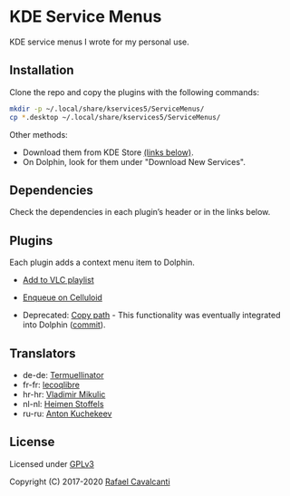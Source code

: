 # KDE Service Menus

KDE service menus I wrote for my personal use.

## Installation

Clone the repo and copy the plugins with the following commands:

```bash
mkdir -p ~/.local/share/kservices5/ServiceMenus/
cp *.desktop ~/.local/share/kservices5/ServiceMenus/
```

Other methods:

- Download them from KDE Store [(links below)](#plugins).
- On Dolphin, look for them under "Download New Services".

## Dependencies

Check the dependencies in each plugin’s header or in the links below.

## Plugins

Each plugin adds a context menu item to Dolphin.

- [Add to VLC playlist](https://store.kde.org/p/1192990/)

- [Enqueue on Celluloid](https://store.kde.org/p/1346072/)

- Deprecated: [Copy path](https://store.kde.org/p/1190998/) - This functionality was eventually integrated into Dolphin ([commit](https://github.com/KDE/dolphin/commit/86e3b82efbbcdb287773cdaf6a5f4c1c22bb9fc6)).

## Translators

- de-de: [Termuellinator](https://github.com/Termuellinator)
- fr-fr: [lecoqlibre](https://github.com/lecoqlibre)
- hr-hr: [Vladimir Mikulic](https://github.com/VladimirMikulic)
- nl-nl: [Heimen Stoffels](https://github.com/Vistaus)
- ru-ru: [Anton Kuchekeev](https://github.com/KVAnton-WEB)

## License

Licensed under [GPLv3](LICENSE)

Copyright (C) 2017-2020 [Rafael Cavalcanti](https://rafaelc.org/dev)
